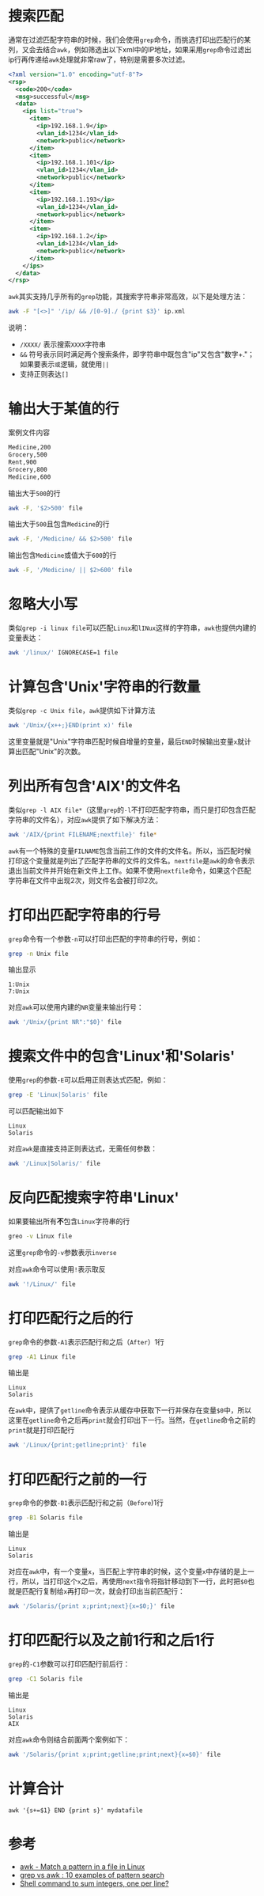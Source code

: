 # 搜索匹配

通常在过滤匹配字符串的时候，我们会使用`grep`命令，而挑选打印出匹配行的某列，又会去结合`awk`，例如筛选出以下xml中的IP地址，如果采用`grep`命令过滤出ip行再传递给`awk`处理就非常raw了，特别是需要多次过滤。

```xml
<?xml version="1.0" encoding="utf-8"?>
<rsp>
  <code>200</code>
  <msg>successful</msg>
  <data>
    <ips list="true">
      <item>
        <ip>192.168.1.9</ip>
        <vlan_id>1234</vlan_id>
        <network>public</network>
      </item>
      <item>
        <ip>192.168.1.101</ip>
        <vlan_id>1234</vlan_id>
        <network>public</network>
      </item>
      <item>
        <ip>192.168.1.193</ip>
        <vlan_id>1234</vlan_id>
        <network>public</network>
      </item>
      <item>
        <ip>192.168.1.2</ip>
        <vlan_id>1234</vlan_id>
        <network>public</network>
      </item>
    </ips>
  </data>
</rsp>
```

`awk`其实支持几乎所有的`grep`功能，其搜索字符串非常高效，以下是处理方法：

```bash
awk -F "[<>]" '/ip/ && /[0-9]./ {print $3}' ip.xml
```

说明：

* `/XXXX/` 表示搜索`XXXX`字符串
* `&&` 符号表示同时满足两个搜索条件，即字符串中既包含"ip"又包含"数字+."；如果要表示`或`逻辑，就使用`||`
* 支持正则表达`[]`

# 输出大于某值的行

案例文件内容

```bash
Medicine,200
Grocery,500
Rent,900
Grocery,800
Medicine,600
```

输出大于`500`的行

```bash
awk -F, '$2>500' file
```

输出大于`500`且包含`Medicine`的行

```bash
awk -F, '/Medicine/ && $2>500' file
```

输出包含`Medicine`或值大于`600`的行

```bash
awk -F, '/Medicine/ || $2>600' file
```

# 忽略大小写

类似`grep -i linux file`可以匹配`Linux`和`lINux`这样的字符串，`awk`也提供内建的变量表达：

```bash
awk '/linux/' IGNORECASE=1 file
```

# 计算包含'Unix'字符串的行数量

类似`grep -c Unix file`，`awk`提供如下计算方法

```bash
awk '/Unix/{x++;}END(print x)' file
```

这里变量就是"Unix"字符串匹配时候自增量的变量，最后`END`时候输出变量`x`就计算出匹配"Unix"的次数。

# 列出所有包含'AIX'的文件名

类似`grep -l AIX file*`（这里`grep`的`-l`不打印匹配字符串，而只是打印包含匹配字符串的文件名），对应`awk`提供了如下解决方法：

```bash
awk '/AIX/{print FILENAME;nextfile}' file*
```

`awk`有一个特殊的变量`FILNAME`包含当前工作的文件的文件名。所以，当匹配时候打印这个变量就是列出了匹配字符串的文件的文件名。`nextfile`是`awk`的命令表示退出当前文件并开始在新文件上工作。如果不使用`nextfile`命令，如果这个匹配字符串在文件中出现2次，则文件名会被打印2次。

# 打印出匹配字符串的行号

`grep`命令有一个参数`-n`可以打印出匹配的字符串的行号，例如：

```bash
grep -n Unix file
```

输出显示

```
1:Unix
7:Unix
```

对应`awk`可以使用内建的`NR`变量来输出行号：

```bash
awk '/Unix/{print NR":"$0}' file
```

# 搜索文件中的包含'Linux'和'Solaris'


使用`grep`的参数`-E`可以启用正则表达式匹配，例如：

```bash
grep -E 'Linux|Solaris' file
```

可以匹配输出如下

```
Linux
Solaris
```

对应`awk`是直接支持正则表达式，无需任何参数：

```bash
awk '/Linux|Solaris/' file
```

# 反向匹配搜索字符串'Linux'

如果要输出所有**不**包含`Linux`字符串的行

```bash
greo -v Linux file
```

这里`grep`命令的`-v`参数表示`inverse`

对应`awk`命令可以使用`!`表示取反

```bash
awk '!/Linux/' file
```

# 打印匹配行之后的行

`grep`命令的参数`-A1`表示匹配行和之后（`After`）1行

```bash
grep -A1 Linux file
```

输出是

```
Linux
Solaris
```

在`awk`中，提供了`getline`命令表示从缓存中获取下一行并保存在变量`$0`中，所以这里在`getline`命令之后再`print`就会打印出下一行。当然，在`getline`命令之前的`print`就是打印匹配行

```bash
awk '/Linux/{print;getline;print}' file
```

# 打印匹配行之前的一行

`grep`命令的参数`-B1`表示匹配行和之前（`Before`)1行

```bash
grep -B1 Solaris file
```

输出是

```
Linux
Solaris
```

对应在`awk`中，有一个变量`x`，当匹配上字符串的时候，这个变量`x`中存储的是上一行，所以，当打印这个`x`之后，再使用`next`指令将指针移动到下一行，此时把`$0`也就是匹配行复制给`x`再打印一次，就会打印出当前匹配行：

```bash
awk '/Solaris/{print x;print;next}{x=$0;}' file
```

# 打印匹配行以及之前1行和之后1行

`grep`的`-C1`参数可以打印匹配行前后行：

```bash
grep -C1 Solaris file
```

输出是

```
Linux
Solaris
AIX
```

对应`awk`命令则结合前面两个案例如下：

```bash
awk '/Solaris/{print x;print;getline;print;next}{x=$0}' file
```

# 计算合计

```
awk '{s+=$1} END {print s}' mydatafile
```

# 参考

* [awk - Match a pattern in a file in Linux](http://www.tuicool.com/articles/F7JbEn)
* [grep vs awk : 10 examples of pattern search](http://www.theunixschool.com/2012/09/grep-vs-awk-examples-for-pattern-search.html)
* [Shell command to sum integers, one per line?](http://stackoverflow.com/questions/450799/shell-command-to-sum-integers-one-per-line)